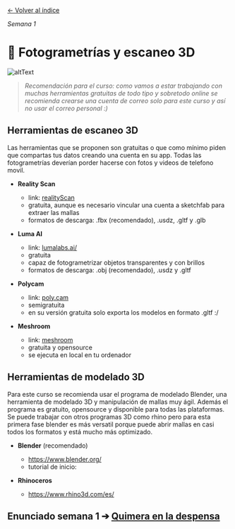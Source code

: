 [← Volver al índice](/semanas/README.md)

*Semana 1*

# 📸 Fotogrametrías y escaneo 3D

![altText](/archivos/pimientos_.gif)

> *Recomendación para el curso: como vamos a estar trabajando con muchas herramientas gratuitas de todo tipo y sobretodo online se recomienda crearse una cuenta de correo solo para este curso y así no usar el correo personal :)*

## Herramientas de escaneo 3D
Las herramientas que se proponen son gratuitas o que como mínimo piden que compartas tus datos creando una cuenta en su app. Todas las fotogrametrías deverían porder hacerse con fotos y videos de telefono movil.

- **Reality Scan** 
  - link: [realityScan](https://www.unrealengine.com/en-US/realityscan)
  - gratuita, aunque es necesario vincular una cuenta a sketchfab para extraer las mallas
  - formatos de descarga: .fbx (recomendado), .usdz, .gltf y .glb

- **Luma AI**
  - link: [lumalabs.ai/](https://lumalabs.ai/interactive-scenes)
  - gratuita
  - capaz de fotogrametrizar objetos transparentes y con brillos
  - formatos de descarga: .obj (recomendado), .usdz y .gltf

- **Polycam**
  - link: [poly.cam](https://poly.cam/)
  - semigratuita
  - en su versión gratuita solo exporta los modelos en formato .gltf :/
 
- **Meshroom**
  - link: [meshroom](alicevision.org)
  - gratuita y opensource
  - se ejecuta en local en tu ordenador

## Herramientas de modelado 3D
Para este curso se recomienda usar el programa de modelado Blender, una herramienta de modelado 3D y manipulación de mallas muy ágil. Además el programa es gratuito, opensource y disponible para todas las plataformas. Se puede trabajar con otros programas 3D como rhino pero para esta primera fase blender es más versatil porque puede abrir mallas en casi todos los formatos y está mucho más optimizado.

- **Blender** (recomendado)
  - https://www.blender.org/
  - tutorial de inicio:

- **Rhinoceros**
  - https://www.rhino3d.com/es/

## **Enunciado semana 1** ➔ [Quimera en la despensa](/semanas/enunciados/quimera_en_la_despensa.md)
